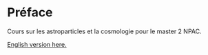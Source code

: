 # Préface

Cours sur les astroparticles et la cosmologie pour le master 2 NPAC.

[English version here.](https://m2-npac-ac.pages.in2p3.fr/en/start.html)
